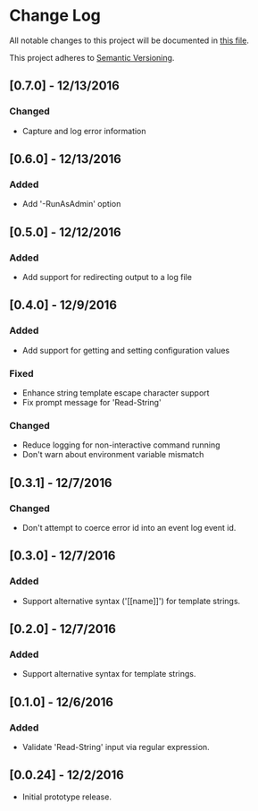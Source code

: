 # Change Log

All notable changes to this project will be documented in [this file](http://keepachangelog.com/).

This project adheres to [Semantic Versioning](http://semver.org/).

## [0.7.0] - 12/13/2016
### Changed
- Capture and log error information

## [0.6.0] - 12/13/2016
### Added
- Add '-RunAsAdmin' option

## [0.5.0] - 12/12/2016
### Added
- Add support for redirecting output to a log file

## [0.4.0] - 12/9/2016
### Added
- Add support for getting and setting configuration values
### Fixed
- Enhance string template escape character support
- Fix prompt message for 'Read-String'
### Changed
- Reduce logging for non-interactive command running
- Don't warn about environment variable mismatch

## [0.3.1] - 12/7/2016
### Changed
- Don't attempt to coerce error id into an event log event id.

## [0.3.0] - 12/7/2016
### Added
- Support alternative syntax ('[[name]]') for template strings.

## [0.2.0] - 12/7/2016
### Added
- Support alternative syntax for template strings.

## [0.1.0] - 12/6/2016
### Added
- Validate 'Read-String' input via regular expression.

## [0.0.24] - 12/2/2016
- Initial prototype release.
